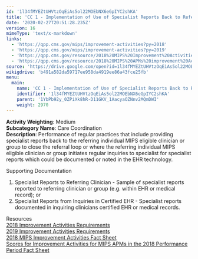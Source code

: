 ```yaml
---
id: '1l34fMYEZtUHVtzOqEiAs5ol22MOEbNX6eGpIYC2shKA'
title: 'CC 1 - Implementation of Use of Specialist Reports Back to Referring Clinician or Group to Close Referral Loop'
date: '2020-02-27T20:51:28.235Z'
version: 16
mimeType: 'text/x-markdown'
links:
  - 'https://qpp.cms.gov/mips/improvement-activities?py=2018'
  - 'https://qpp.cms.gov/mips/improvement-activities?py=2019'
  - 'https://qpp.cms.gov/resource/2018%20MIPS%20Improvement%20Activities%20Fact%20Sheet'
  - 'https://qpp.cms.gov/resource/2018%20MIPS%20APMs%20improvement%20Activities%20scores%20fact%20sheet'
source: 'https://drive.google.com/open?id=1l34fMYEZtUHVtzOqEiAs5ol22MOEbNX6eGpIYC2shKA'
wikigdrive: 'b491a582da59717ee958da4919ee86a43fce25fb'
menu:
  main:
    name: 'CC 1 - Implementation of Use of Specialist Reports Back to Referring Clinician or Group to Close Referral Loop'
    identifier: '1l34fMYEZtUHVtzOqEiAs5ol22MOEbNX6eGpIYC2shKA'
    parent: '1YbPb92y_0ZPiXk8hR-D11GKV_1AacyaOZNnv2MQmDWI'
    weight: 2970
---
```





**Activity Weighting**: Medium  
**Subcategory Name**: Care Coordination  
**Description**: Performance of regular practices that include providing specialist reports back to the referring individual MIPS eligible clinician or group to close the referral loop or where the referring individual MIPS eligible clinician or group initiates regular inquiries to specialist for specialist reports which could be documented or noted in the EHR technology.




Supporting Documentation
1. Specialist Reports to Referring Clinician - Sample of specialist reports reported to referring clinician or group (e.g. within EHR or medical record); or 
2. Specialist Reports from Inquiries in Certified EHR - Specialist reports documented in inquiring clinicians certified EHR or medical records.




Resources  
[2018 Improvement Activities Requirements](https://qpp.cms.gov/mips/improvement-activities?py=2018)  
[2019 Improvement Activities Requirements](https://qpp.cms.gov/mips/improvement-activities?py=2019)  
[2018 MIPS Improvement Activities Fact Sheet](https://qpp.cms.gov/resource/2018%20MIPS%20Improvement%20Activities%20Fact%20Sheet)  
[Scores for Improvement Activities for MIPS APMs in the 2018 Performance Period Fact Sheet](https://qpp.cms.gov/resource/2018%20MIPS%20APMs%20improvement%20Activities%20scores%20fact%20sheet)
